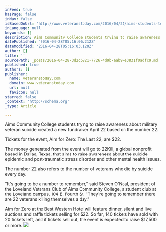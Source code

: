 ```yaml
---
inFeed: true
hasPage: false
inNav: false
isBasedOnUrl: 'http://www.veteranstoday.com/2016/04/21/aims-students-to-focus-on-veterans/'
inLanguage: null
keywords: []
description: Aims Community College students trying to raise awareness about military veteran suicide created a new fundraiser April 22 based on the number 22.
datePublished: '2016-04-28T05:16:06.212Z'
dateModified: '2016-04-28T05:16:03.120Z'
author: []
title: ''
sourcePath: _posts/2016-04-28-3d2c5821-7726-4d9b-aab9-e3831f0adfc9.md
published: true
authors: []
publisher:
  name: veteranstoday.com
  domain: www.veteranstoday.com
  url: null
  favicon: null
starred: false
_context: 'http://schema.org'
_type: Article

---
```

Aims Community College students trying to raise awareness about military veteran suicide created a new fundraiser April 22 based on the number 22\.

Tickets for the event, Aim for Zero: The Last 22, are $22\.

The money generated from the event will go to 22Kill, a global nonprofit based in Dallas, Texas, that aims to raise awareness about the suicide epidemic and post-traumatic stress disorder and other mental health issues.

The number 22 also refers to the number of veterans who die by suicide every day.

"It's going to be a number to remember," said Steven O'Neal, president of the Loveland Veterans Club of Aims Community College, a student club at the Loveland campus, 104 E. Fourth St. "They're going to remember there are 22 veterans killing themselves a day."

Aim for Zero at the Best Western Hotel will feature dinner, silent and live auctions and raffle tickets selling for $22\. So far, 140 tickets have sold with 20 tickets left, and if tickets sell out, the event is expected to raise $17,500 or more.
![](http://www.veteranstoday.com/wp-content/uploads/2016/04/veterans-news.jpg)